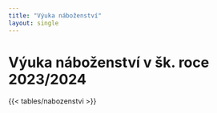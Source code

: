 ```yaml
---
title: "Výuka náboženství"
layout: single
---
```

# Výuka náboženství v šk. roce 2023/2024

{{< tables/nabozenstvi >}}

